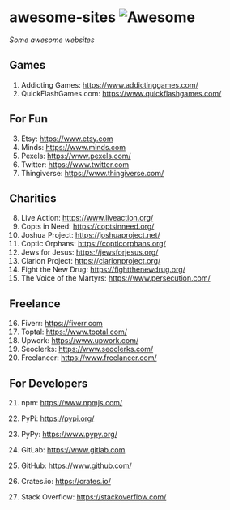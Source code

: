 # awesome-sites ![Awesome](https://cdn.rawgit.com/sindresorhus/awesome/d7305f38d29fed78fa85652e3a63e154dd8e8829/media/badge.svg)
*Some awesome websites*

## Games
1. Addicting Games: https://www.addictinggames.com/
2. QuickFlashGames.com: https://www.quickflashgames.com/

## For Fun
3. Etsy: https://www.etsy.com
4. Minds: https://www.minds.com
5. Pexels: https://www.pexels.com/
6. Twitter: https://www.twitter.com
7. Thingiverse: https://www.thingiverse.com/

## Charities
8. Live Action: https://www.liveaction.org/
9. Copts in Need: https://coptsinneed.org/
10. Joshua Project: https://joshuaproject.net/
11. Coptic Orphans: https://copticorphans.org/
12. Jews for Jesus: https://jewsforjesus.org/
13. Clarion Project: https://clarionproject.org/
14. Fight the New Drug: https://fightthenewdrug.org/
15. The Voice of the Martyrs: https://www.persecution.com/

## Freelance
16. Fiverr: https://fiverr.com
17. Toptal: https://www.toptal.com/
18. Upwork: https://www.upwork.com/
19. Seoclerks: https://www.seoclerks.com/
20. Freelancer: https://www.freelancer.com/

## For Developers
21. npm: https://www.npmjs.com/
22. PyPi: https://pypi.org/  
23. PyPy: https://www.pypy.org/

25. GitLab: https://www.gitlab.com
24. GitHub: https://www.github.com/
26. Crates.io: https://crates.io/
27. Stack Overflow: https://stackoverflow.com/
